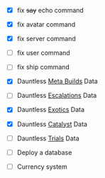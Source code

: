 - [x] fix ~~say~~ echo command
- [x] fix avatar command
- [x] fix server command
- [ ] fix user command
- [ ] fix ship command

- [x] Dauntless [Meta Builds](https://docs.google.com/spreadsheets/d/1-I4LQ_8uNqV9LuybXhz2wjmcPeTNNGWRZ-kFjsckwtk/edit#gid=0) Data
- [ ] Dauntless [Escalations](https://docs.google.com/spreadsheets/d/1-I4LQ_8uNqV9LuybXhz2wjmcPeTNNGWRZ-kFjsckwtk/edit#gid=531787927) Data
- [x] Dauntless [Exotics](https://docs.google.com/spreadsheets/d/1-I4LQ_8uNqV9LuybXhz2wjmcPeTNNGWRZ-kFjsckwtk/edit#gid=1312165428) Data
- [x] Dauntless [Catalyst](https://docs.google.com/spreadsheets/d/1-I4LQ_8uNqV9LuybXhz2wjmcPeTNNGWRZ-kFjsckwtk/edit#gid=1007805276) Data
- [ ] Dauntless [Trials](https://docs.google.com/spreadsheets/d/1Kv3nlr7y5DJB_olhATqXXh-jPCkDygNCVyHkDwllTsc/edit#gid=0) Data

- [ ] Deploy a database
- [ ] Currency system